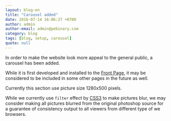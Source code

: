 ```yaml
---
layout: blog-en
title: "Carousel added"
date: 2016-07-14 16:06:27 +0700
author: admin
author-email: admin@pebinary.com
category: blog
tags: [blog, setup, carousel]
quote: null
---
```

In order to make the website look more appeal to the general public, a carousel has been added.

While it is first developed and installed to the [Front Page], it may be considered to be included in some other pages in the future as well.

<!--more-->

Currently this section use picture size 1280x500 pixels.

While we currently use `filter` effect by [CSS3] to make pictures blur, we may consider making all pictures blurred from the original photoshop source for a guarantee of consistency output to all viewers from different type of we browsers.

[Front Page]: /
[CSS3]: http://www.w3.org/TR/CSS/

